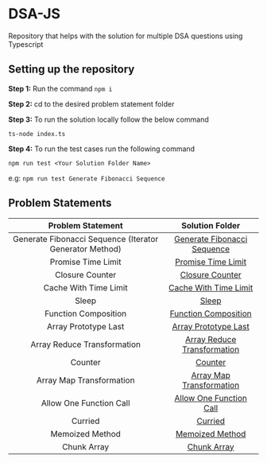 # DSA-JS

Repository that helps with the solution for multiple DSA questions using Typescript

## Setting up the repository

**Step 1:** Run the command `npm i`

**Step 2:** cd to the desired problem statement folder

**Step 3:** To run the solution locally follow the below command

`ts-node index.ts`

**Step 4:** To run the test cases run the following command

`npm run test <Your Solution Folder Name>`

e.g: `npm run test Generate Fibonacci Sequence`

## Problem Statements

|                    Problem Statement                    |                          Solution Folder                          |
| :-----------------------------------------------------: | :---------------------------------------------------------------: |
| Generate Fibonacci Sequence (Iterator Generator Method) | [Generate Fibonacci Sequence](./Generate%20Fibonacci%20Sequence/) |
|                   Promise Time Limit                    |        [Promise Time Limit](./%20Promise%20Time%20Limit/)         |
|                     Closure Counter                     |               [Closure Counter](./Closure-Counter/)               |
|                  Cache With Time Limit                  |      [Cache With Time Limit](./Cache%20With%20Time%20Limit/)      |
|                          Sleep                          |                         [Sleep](./Sleep/)                         |
|                  Function Composition                   |         [Function Composition](./Function%20Composition/)         |
|                  Array Prototype Last                   |        [Array Prototype Last](./Array%20Prototype%20Last/)        |
|               Array Reduce Transformation               | [Array Reduce Transformation](./Array%20Reduce%20Transformation/) |
|                         Counter                         |                       [Counter]('./Counter)                       |
|                Array Map Transformation                 |    [Array Map Transformation](./Array%20Map%20Transformation/)    |
|                 Allow One Function Call                 |    [Allow One Function Call](./Allow%20One%20Function%20Call/)    |
|                         Curried                         |                       [Curried](./Curried/)                       |
|                     Memoized Method                     |             [Memoized Method](./Memoized%20Function/)             |
|                       Chunk Array                       |                  [Chunk Array](./Chunk%20Array/)                  |
